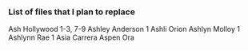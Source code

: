 ### List of files that I plan to replace

Ash Hollywood 1-3, 7-9
Ashley Anderson 1
Ashli Orion
Ashlyn Molloy 1
Ashlynn Rae 1
Asia Carrera
Aspen Ora




